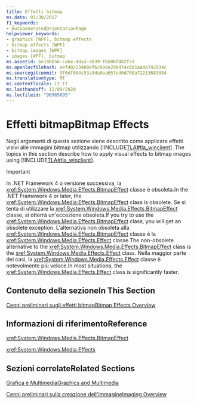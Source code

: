 ```yaml
---
title: Effetti bitmap
ms.date: 03/30/2017
f1_keywords:
- AutoGeneratedOrientationPage
helpviewer_keywords:
- graphics [WPF], bitmap effects
- bitmap effects [WPF]
- bitmap images [WPF]
- images [WPF], bitmap
ms.assetid: be180b56-ca6e-4da3-a839-f6b0bf482f7d
ms.openlocfilehash: eef40223408ef6c98de29b474c6b1aaab742934c
ms.sourcegitcommit: 9f6df084c53a3da0ea657ed0d708a72213683084
ms.translationtype: MT
ms.contentlocale: it-IT
ms.lasthandoff: 12/09/2020
ms.locfileid: "96965695"
---
```

# <a name="bitmap-effects"></a><span data-ttu-id="0b461-102">Effetti bitmap</span><span class="sxs-lookup"><span data-stu-id="0b461-102">Bitmap Effects</span></span>
<span data-ttu-id="0b461-103">Negli argomenti di questa sezione viene descritto come applicare effetti visivi alle immagini bitmap utilizzando [!INCLUDE[TLA#tla_winclient](../../../includes/tlasharptla-winclient-md.md)] .</span><span class="sxs-lookup"><span data-stu-id="0b461-103">The topics in this section describe how to apply visual effects to bitmap images using [!INCLUDE[TLA#tla_winclient](../../../includes/tlasharptla-winclient-md.md)].</span></span>  
  
> [!IMPORTANT]
> <span data-ttu-id="0b461-104">In .NET Framework 4 o versione successiva, la <xref:System.Windows.Media.Effects.BitmapEffect> classe è obsoleta.</span><span class="sxs-lookup"><span data-stu-id="0b461-104">In the .NET Framework 4 or later, the <xref:System.Windows.Media.Effects.BitmapEffect> class is obsolete.</span></span> <span data-ttu-id="0b461-105">Se si tenta di utilizzare la <xref:System.Windows.Media.Effects.BitmapEffect> classe, si otterrà un'eccezione obsoleta.</span><span class="sxs-lookup"><span data-stu-id="0b461-105">If you try to use the <xref:System.Windows.Media.Effects.BitmapEffect> class, you will get an obsolete exception.</span></span> <span data-ttu-id="0b461-106">L'alternativa non obsoleta alla <xref:System.Windows.Media.Effects.BitmapEffect> classe è la <xref:System.Windows.Media.Effects.Effect> classe.</span><span class="sxs-lookup"><span data-stu-id="0b461-106">The non-obsolete alternative to the <xref:System.Windows.Media.Effects.BitmapEffect> class is the <xref:System.Windows.Media.Effects.Effect> class.</span></span> <span data-ttu-id="0b461-107">Nella maggior parte dei casi, la <xref:System.Windows.Media.Effects.Effect> classe è notevolmente più veloce.</span><span class="sxs-lookup"><span data-stu-id="0b461-107">In most situations, the <xref:System.Windows.Media.Effects.Effect> class is significantly faster.</span></span>  
  
## <a name="in-this-section"></a><span data-ttu-id="0b461-108">Contenuto della sezione</span><span class="sxs-lookup"><span data-stu-id="0b461-108">In This Section</span></span>  
 [<span data-ttu-id="0b461-109">Cenni preliminari sugli effetti bitmap</span><span class="sxs-lookup"><span data-stu-id="0b461-109">Bitmap Effects Overview</span></span>](bitmap-effects-overview.md)  
  
## <a name="reference"></a><span data-ttu-id="0b461-110">Informazioni di riferimento</span><span class="sxs-lookup"><span data-stu-id="0b461-110">Reference</span></span>  
 <xref:System.Windows.Media.Effects.BitmapEffect>  
  
 <xref:System.Windows.Media.Effects>  
  
## <a name="related-sections"></a><span data-ttu-id="0b461-111">Sezioni correlate</span><span class="sxs-lookup"><span data-stu-id="0b461-111">Related Sections</span></span>  
 [<span data-ttu-id="0b461-112">Grafica e Multimedia</span><span class="sxs-lookup"><span data-stu-id="0b461-112">Graphics and Multimedia</span></span>](index.md)  
  
 [<span data-ttu-id="0b461-113">Cenni preliminari sulla creazione dell'immagine</span><span class="sxs-lookup"><span data-stu-id="0b461-113">Imaging Overview</span></span>](imaging-overview.md)
